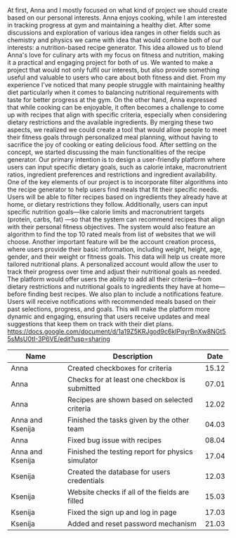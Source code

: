At first, Anna and I mostly focused on what kind of project we should create based on our personal interests. Anna enjoys cooking, while I am interested in tracking progress at gym and maintaining a healthy diet. After some discussions and exploration of various idea ranges in other fields such as chemistry and physics we came with idea that would combine both of our interests: a nutrition-based recipe generator. This idea allowed us to blend Anna's love for culinary arts with my focus on fitness and nutrition, making it a practical and engaging project for both of us.
We wanted to make a project that would not only fulfil our interests, but also provide something useful and valuable to users who care about both fitness and diet. From my experience I’ve noticed that many people struggle with maintaining healthy diet particularly when it comes to balancing nutritional requirements with taste for better progress at the gym. On the other hand, Anna expressed that while cooking can be enjoyable, it often becomes a challenge to come up with recipes that align with specific criteria, especially when considering dietary restrictions and the available ingredients. By merging these two aspects, we realized we could create a tool that would allow people to meet their fitness goals through personalized meal planning, without having to sacrifice the joy of cooking or eating delicious food.
After settling on the concept, we started discussing the main functionalities of the recipe generator. Our primary intention is to design a user-friendly platform where users can input specific dietary goals, such as calorie intake, macronutrient ratios, ingredient preferences and restrictions and ingredient availability. One of the key elements of our project is to incorporate filter algorithms into the recipe generator to help users find meals that fit their specific needs. Users will be able to filter recipes based on ingredients they already have at home, or dietary restrictions they follow. Additionally, users can input specific nutrition goals—like calorie limits and macronutrient targets (protein, carbs, fat) —so that the system can recommend recipes that align with their personal fitness objectives. The system would also feature an algorithm to find the top 10 rated meals from list of websites that we will choose.
Another important feature will be the account creation process, where users provide their basic information, including weight, height, age, gender, and their weight or fitness goals. This data will help us create more tailored nutritional plans. A personalized account would allow the user to track their progress over time and adjust their nutritional goals as needed. The platform would offer users the ability to add all their criteria—from dietary restrictions and nutritional goals to ingredients they have at home—before finding best recipes.
We also plan to include a notifications feature. Users will receive notifications with recommended meals based on their past selections, progress, and goals. This will make the platform more dynamic and engaging, ensuring that users receive updates and meal suggestions that keep them on track with their diet plans.
https://docs.google.com/document/d/1a19Z5KRJgod9c6kIPqyrBnXw8NGt55sMsU0tI-3P6VE/edit?usp=sharing

| Name             | Description                                   | Date  |
| ---------------- | --------------------------------------------- | ----- |
| Anna             | Created checkboxes for criteria               | 15.12 |
| Anna             | Checks for at least one checkbox is submitted | 07.01 |
| Anna             | Recipes are shown based on selected criteria  | 12.02 |
| Anna and Ksenija | Finished the tasks given by the other team    | 04.03 |
| Anna             | Fixed bug issue with recipes                  | 08.04 |
| Anna and Ksenija | Finished the testing report for physics simulator | 17.04 |
| Ksenija | Created the database for users credentials | 12.03 |
| Ksenija | Website checks if all of the fields are filled | 15.03 |
| Ksenija | Fixed the sign up and log in page | 17.03 |
| Ksenija | Added and reset password mechanism | 21.03 |






